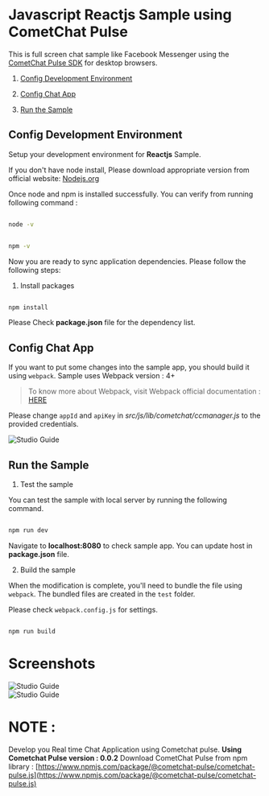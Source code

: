 
  

# Javascript Reactjs Sample using CometChat Pulse 

This is full screen chat sample like Facebook Messenger using the [CometChat Pulse SDK](https://cometchat.com) for desktop browsers.


  

1. [Config Development Environment](#Config-your-Development-Environment)

2.  [Config Chat App](#Config-Chat-App)

3. [Run the Sample](#Run-the-Sample)


  
  
  

## Config Development Environment

Setup your development environment for **Reactjs** Sample. 

If you don't have node install, Please download appropriate version from official website: [Nodejs.org](https://nodejs.org/)

Once node and npm is installed successfully. You can verify from running following  command : 
```bash

node -v

```
```bash

npm -v

```


Now you are ready to sync application dependencies.  Please follow the following steps:



1. Install packages 


  

```bash

npm install

```

Please Check **package.json** file for the dependency list. 

  

## Config Chat App

If you want to put some changes into the sample app, you should build it using `webpack`. Sample uses Webpack version : 4+

>To know more about Webpack, visit Webpack official documentation : [HERE](https://webpack.js.org/concepts/)
  
Please change  `appId` and `apiKey` in *src/js/lib/cometchat/ccmanager.js* to the provided credentials.

 ![Studio Guide](https://github.com/CometChat-Pulse/javascript-reactjs-chat-app/blob/master/screenshots/code.png)   


## Run the Sample


1. Test the sample 

You can test the sample with local server by running the following command.

```bash

npm run dev

```

Navigate to **localhost:8080** to check sample app.  You can update host in **package.json** file.   
  

2. Build the sample

  

When the modification is complete, you'll need to bundle the file using `webpack`. The bundled files are created in the `test` folder.

Please check `webpack.config.js` for settings.
  

```bash

npm run build

```
# Screenshots

 ![Studio Guide](https://github.com/CometChat-Pulse/javascript-reactjs-chat-app/blob/master/screenshots/blank.png)   
  ![Studio Guide](https://github.com/CometChat-Pulse/javascript-reactjs-chat-app/blob/master/screenshots/chat.png)   




#  NOTE : 
Develop you Real time Chat Application using Cometchat pulse. 
**Using Cometchat Pulse version : 0.0.2**
Download CometChat Pulse from npm library : [https://www.npmjs.com/package/@cometchat-pulse/cometchat-pulse.js](https://www.npmjs.com/package/@cometchat-pulse/cometchat-pulse.js)
